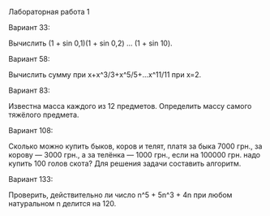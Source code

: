 Лабораторная работа 1

Вариант 33:

Вычислить (1 + sin 0,1)(1 + sin 0,2) ... (1 + sin 10).

Вариант 58:

Вычислить сумму  при х+x^3/3+х^5/5+...х^11/11 при х=2.

Вариант 83:

Известна масса каждого из 12 предметов. Определить массу самого тяжёлого предмета.

Вариант 108:

Сколько можно купить быков, коров и телят, платя за быка 7000 грн., за корову — 3000 грн., а за телёнка — 1000 грн., если на 100000 грн. надо купить 100 голов скота? Для решения задачи составить алгоритм.

Вариант 133:

Проверить, действительно ли число n^5 + 5n^3 + 4n при любом натуральном n делится на 120.
